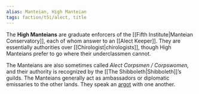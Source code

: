 ```yaml
---
alias: Manteian, High Manteian
tags: faction/t5i/alect, title
---
```

The **High Manteians** are graduate enforcers of the [[Fifth Institute|Manteian Conservatory]], each of whom answer to an [[Alect Keeper]]. They are essentially authorities over [[Chirologist|chirologists]], though High Manteians prefer to go where their underclassmen cannot.

The Manteians are also sometimes called *Alect Corpsmen / Corpswomen,* and their authority is recognized by the [[The Shibboleth|Shibboleth]]’s guilds. The Manteians generally act as ambassadors or diplomatic emissaries to the other lands. They speak an [argot](https://en.wikipedia.org/wiki/Cant_(language)#Argot) with one another. 